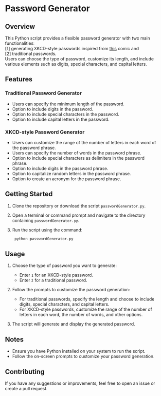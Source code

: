 # Password Generator

## Overview

This Python script provides a flexible password generator with two main functionalities: <br>
[1] generating XKCD-style passwords inspired from [this](https://xkcd.com/936/) comic and <br>
[2] traditional passwords. <br>
Users can choose the type of password, customize its length, and include various elements such as digits, special characters, and capital letters.


## Features

### Traditional Password Generator

- Users can specify the minimum length of the password.
- Option to include digits in the password.
- Option to include special characters in the password.
- Option to include capital letters in the password.

### XKCD-style Password Generator

- Users can customize the range of the number of letters in each word of the password phrase.
- Users can specify the number of words in the password phrase.
- Option to include special characters as delimiters in the password phrase.
- Option to include digits in the password phrase.
- Option to capitalize random letters in the password phrase.
- Option to create an acronym for the password phrase.

## Getting Started

1. Clone the repository or download the script `passwordGenerator.py`.
2. Open a terminal or command prompt and navigate to the directory containing `passwordGenerator.py`.
3. Run the script using the command:
   
   ```bash
    python passwordGenerator.py
    ```

## Usage

1. Choose the type of password you want to generate:
   - Enter `1` for an XKCD-style password.
   - Enter `2` for a traditional password.

2. Follow the prompts to customize the password generation:
   - For traditional passwords, specify the length and choose to include digits, special characters, and capital letters.
   - For XKCD-style passwords, customize the range of the number of letters in each word, the number of words, and other options.

3. The script will generate and display the generated password.

## Notes

- Ensure you have Python installed on your system to run the script.
- Follow the on-screen prompts to customize your password generation.

## Contributing

If you have any suggestions or improvements, feel free to open an issue or create a pull request.

